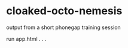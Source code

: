 cloaked-octo-nemesis
====================

output from a short phonegap training session

run app.html . . .
